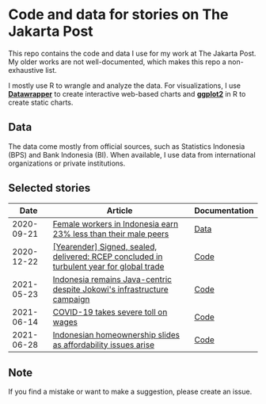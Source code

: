 # Code and data for stories on The Jakarta Post

This repo contains the code and data I use for my work at The Jakarta Post. My older works are not well-documented, which makes this repo a non-exhaustive list.

I mostly use R to wrangle and analyze the data. For visualizations, I use [**Datawrapper**](https://www.datawrapper.de/) to create interactive web-based charts and [**ggplot2**](https://ggplot2.tidyverse.org/) in R to create static charts.


## Data

The data come mostly from official sources, such as Statistics Indonesia (BPS) and Bank Indonesia (BI). When available, I use data from international organizations or private institutions.


## Selected stories

Date | Article | Documentation |  
------ | --------- | ------- |  
2020-09-21 | [Female workers in Indonesia earn 23% less than their male peers](https://www.thejakartapost.com/news/2020/09/20/female-workers-in-indonesia-earn-23-less-than-their-male-peers.html) | [Data](/20200921_pay-gap) |  
2020-12-22 | [[Yearender] Signed, sealed, delivered: RCEP concluded in turbulent year for global trade](https://www.thejakartapost.com/news/2020/12/22/yearender-signed-sealed-delivered-rcep-concluded-in-turbulent-year-for-global-trade.html) | [Code](/20201222_rcep-export) |  
2021-05-23 | [Indonesia remains Java-centric despite Jokowi's infrastructure campaign](https://www.thejakartapost.com/news/2021/05/23/indonesia-remains-java-centric-despite-jokowis-infrastructure-campaign.html) | [Code](/20210523_population-distribution) |  
2021-06-14 | [COVID-19 takes severe toll on wages](https://www.thejakartapost.com/news/2021/06/14/covid-19-takes-severe-toll-on-wages.html) | [Code](/20210614_wages) |  
2021-06-28 | [Indonesian homeownership slides as affordability issues arise](https://www.thejakartapost.com/news/2021/06/28/indonesian-homeownership-slides-as-affordability-issues-arise.html) | [Code](/20210623_housing) |  


## Note

If you find a mistake or want to make a suggestion, please create an issue.